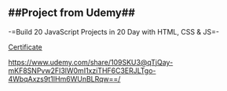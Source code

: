 ##Project from Udemy##
---
-=Build 20 JavaScript Projects in 20 Day with HTML, CSS & JS=-

[Certificate](https://github.com/lgbadluck/20-projects-in-20-days-HTML-CSS-JS/assets/4021443/00e0a99f-a00d-49fd-9466-02396ebac0f8)

https://www.udemy.com/share/109SKU3@qTjQay-mKF8SNPvw2FI3lW0mI1xziTHF6C3ERJLTgo-4WbqAxzs9t1IHm6WUnBLRqw==/
